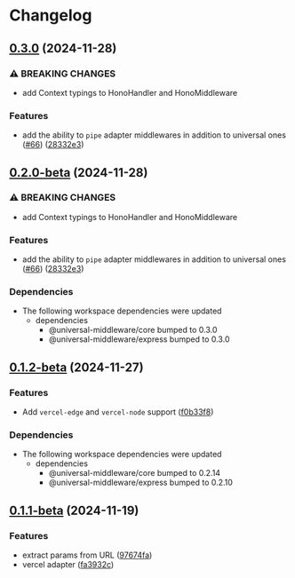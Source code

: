 # Changelog

## [0.3.0](https://github.com/magne4000/universal-middleware/compare/vercel-v0.2.0...vercel-v0.3.0) (2024-11-28)


### ⚠ BREAKING CHANGES

* add Context typings to HonoHandler and HonoMiddleware

### Features

* add the ability to `pipe` adapter middlewares in addition to universal ones ([#66](https://github.com/magne4000/universal-middleware/issues/66)) ([28332e3](https://github.com/magne4000/universal-middleware/commit/28332e3e2bc3c2730191655ae77f56ab6a33d771))

## [0.2.0-beta](https://github.com/magne4000/universal-middleware/compare/vercel-v0.1.2-beta...vercel-v0.2.0-beta) (2024-11-28)


### ⚠ BREAKING CHANGES

* add Context typings to HonoHandler and HonoMiddleware

### Features

* add the ability to `pipe` adapter middlewares in addition to universal ones ([#66](https://github.com/magne4000/universal-middleware/issues/66)) ([28332e3](https://github.com/magne4000/universal-middleware/commit/28332e3e2bc3c2730191655ae77f56ab6a33d771))


### Dependencies

* The following workspace dependencies were updated
  * dependencies
    * @universal-middleware/core bumped to 0.3.0
    * @universal-middleware/express bumped to 0.3.0

## [0.1.2-beta](https://github.com/magne4000/universal-middleware/compare/vercel-v0.1.1-beta...vercel-v0.1.2-beta) (2024-11-27)


### Features

* Add `vercel-edge` and `vercel-node` support ([f0b33f8](https://github.com/magne4000/universal-middleware/commit/f0b33f8fcb751d50f7062f4b450b7a2c30d9a460))


### Dependencies

* The following workspace dependencies were updated
  * dependencies
    * @universal-middleware/core bumped to 0.2.14
    * @universal-middleware/express bumped to 0.2.10

## [0.1.1-beta](https://github.com/magne4000/universal-middleware/compare/vercel-v0.1.0...vercel-v0.1.1-beta) (2024-11-19)


### Features

* extract params from URL ([97674fa](https://github.com/magne4000/universal-middleware/commit/97674fac7360aaff40333df09f6ca13feae6e00a))
* vercel adapter ([fa3932c](https://github.com/magne4000/universal-middleware/commit/fa3932cde779207fa2b72e529470337894062600))
